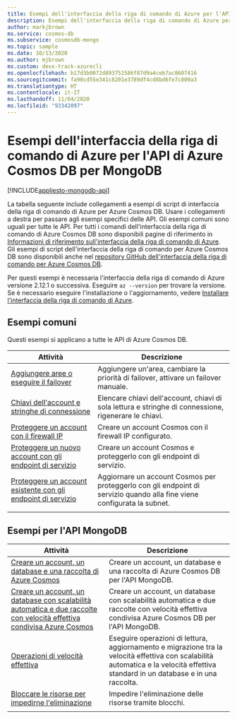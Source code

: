 ```yaml
---
title: Esempi dell'interfaccia della riga di comando di Azure per l'API di Azure Cosmos DB per MongoDB
description: Esempi dell'interfaccia della riga di comando di Azure per l'API di Azure Cosmos DB per MongoDB
author: markjbrown
ms.service: cosmos-db
ms.subservice: cosmosdb-mongo
ms.topic: sample
ms.date: 10/13/2020
ms.author: mjbrown
ms.custom: devx-track-azurecli
ms.openlocfilehash: b17d3b0072d893751586f87d9a4ceb7ac8607416
ms.sourcegitcommit: fa90cd55e341c8201e3789df4cd8bd6fe7c809a3
ms.translationtype: HT
ms.contentlocale: it-IT
ms.lasthandoff: 11/04/2020
ms.locfileid: "93342097"
---
```

# <a name="azure-cli-samples-for-azure-cosmos-db-api-for-mongodb"></a>Esempi dell'interfaccia della riga di comando di Azure per l'API di Azure Cosmos DB per MongoDB
[!INCLUDE[appliesto-mongodb-api](includes/appliesto-mongodb-api.md)]

La tabella seguente include collegamenti a esempi di script di interfaccia della riga di comando di Azure per Azure Cosmos DB. Usare i collegamenti a destra per passare agli esempi specifici delle API. Gli esempi comuni sono uguali per tutte le API. Per tutti i comandi dell'interfaccia della riga di comando di Azure Cosmos DB sono disponibili pagine di riferimento in [Informazioni di riferimento sull'interfaccia della riga di comando di Azure](/cli/azure/cosmosdb). Gli esempi di script dell'interfaccia della riga di comando per Azure Cosmos DB sono disponibili anche nel [repository GitHub dell'interfaccia della riga di comando per Azure Cosmos DB](https://github.com/Azure-Samples/azure-cli-samples/tree/master/cosmosdb).

Per questi esempi è necessaria l'interfaccia della riga di comando di Azure versione 2.12.1 o successiva. Eseguire `az --version` per trovare la versione. Se è necessario eseguire l'installazione o l'aggiornamento, vedere [Installare l'interfaccia della riga di comando di Azure](/cli/azure/install-azure-cli).

## <a name="common-samples"></a>Esempi comuni

Questi esempi si applicano a tutte le API di Azure Cosmos DB.

|Attività | Descrizione |
|---|---|
| [Aggiungere aree o eseguire il failover](scripts/cli/common/regions.md?toc=%2fcli%2fazure%2ftoc.json) | Aggiungere un'area, cambiare la priorità di failover, attivare un failover manuale.|
| [Chiavi dell'account e stringhe di connessione](scripts/cli/common/keys.md?toc=%2fcli%2fazure%2ftoc.json) | Elencare chiavi dell'account, chiavi di sola lettura e stringhe di connessione, rigenerare le chiavi.|
| [Proteggere un account con il firewall IP](scripts/cli/common/ipfirewall.md?toc=%2fcli%2fazure%2ftoc.json)| Creare un account Cosmos con il firewall IP configurato.|
| [Proteggere un nuovo account con gli endpoint di servizio](scripts/cli/common/service-endpoints.md?toc=%2fcli%2fazure%2ftoc.json)| Creare un account Cosmos e proteggerlo con gli endpoint di servizio.|
| [Proteggere un account esistente con gli endpoint di servizio](scripts/cli/common/service-endpoints-ignore-missing-vnet.md?toc=%2fcli%2fazure%2ftoc.json)| Aggiornare un account Cosmos per proteggerlo con gli endpoint di servizio quando alla fine viene configurata la subnet.|
|||

## <a name="mongodb-api-samples"></a>Esempi per l'API MongoDB

|Attività | Descrizione |
|---|---|
| [Creare un account, un database e una raccolta di Azure Cosmos](scripts/cli/mongodb/create.md?toc=%2fcli%2fazure%2ftoc.json)| Creare un account, un database e una raccolta di Azure Cosmos DB per l'API MongoDB. |
| [Creare un account, un database con scalabilità automatica e due raccolte con velocità effettiva condivisa Azure Cosmos](scripts/cli/mongodb/autoscale.md?toc=%2fcli%2fazure%2ftoc.json)| Creare un account, un database con scalabilità automatica e due raccolte con velocità effettiva condivisa Azure Cosmos DB per l'API MongoDB. |
| [Operazioni di velocità effettiva](scripts/cli/mongodb/throughput.md?toc=%2fcli%2fazure%2ftoc.json) | Eseguire operazioni di lettura, aggiornamento e migrazione tra la velocità effettiva con scalabilità automatica e la velocità effettiva standard in un database e in una raccolta.|
| [Bloccare le risorse per impedirne l'eliminazione](scripts/cli/mongodb/lock.md?toc=%2fcli%2fazure%2ftoc.json)| Impedire l'eliminazione delle risorse tramite blocchi.|
|||
